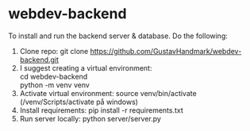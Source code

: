 # webdev-backend

To install and run the backend server & database. Do the following:
1. Clone repo: git clone https://github.com/GustavHandmark/webdev-backend.git
2. I suggest creating a virtual environment: <br>
    cd webdev-backend <br>
    python -m venv venv
3. Activate virtual environment: source venv/bin/activate (/venv/Scripts/activate på windows)
4. Install requirements: pip install -r requirements.txt
5. Run server locally: python server/server.py
